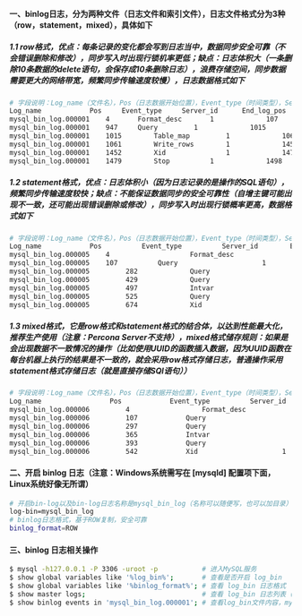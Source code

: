 #### 一、binlog日志，分为两种文件（日志文件和索引文件），日志文件格式分为3种（row，statement，mixed），具体如下
##### 1.1 row格式，优点：每条记录的变化都会写到日志当中，数据同步安全可靠（不会错误删除和修改），同步写入时出现行锁机率更低；缺点：日志体积大（一条删除10条数据的delete语句，会保存成10条删除日志），浪费存储空间，同步数据需要更大的网络带宽，频繁同步传输速度较慢），日志数据格式如下
```bash
# 字段说明：Log_name（文件名），Pos（日志数据开始位置），Event_type（时间类型），Server_id（服务器ID），End_log_pos（日志数据结束位置），Info（简要信息）
Log_name	        Pos	    Event_type	   Server_id	  End_log_pos	     Info
mysql_bin_log.000001	4	    Format_desc	      1	            107	             Server ver: 5.5.49-log, Binlog ver: 4
mysql_bin_log.000001	947	    Query	      1	            1015	     BEGIN
mysql_bin_log.000001	1015	    Table_map	      1	            1061	     table_id: 33 (test.dept)
mysql_bin_log.000001	1061	    Write_rows	      1	            1452	     table_id: 33 flags: STMT_END_F
mysql_bin_log.000001	1452	    Xid	              1	            1479	     COMMIT /* xid=35 */
mysql_bin_log.000001	1479	    Stop	      1	            1498	
```
##### 1.2 statement格式，优点：日志体积小（因为日志记录的是操作的SQL语句），频繁同步传输速度较快；缺点：不能保证数据同步的安全可靠性（自增主键可能出现不一致，还可能出现错误删除或修改），同步写入时出现行锁概率更高，数据格式如下
```bash
# 字段说明：Log_name（文件名），Pos（日志数据开始位置），Event_type（时间类型），Server_id（服务器ID），End_log_pos（日志数据结束位置），Info（实际操作的SQL语句）
Log_name	        Pos	         Event_type	         Server_id	      End_log_pos	       Info
mysql_bin_log.000005    4	                 Format_desc	           1	              107	           Server ver: 5.5.49-log, Binlog ver: 4
mysql_bin_log.000005    107	         Query	                   1	              282	           use `test`; CREATE TABLE `test`.`role`  (`id` int(0) NOT NULL,`name` varchar(255) NOT NULL, PRIMARY KEY (`id`))
mysql_bin_log.000005	     282	         Query	                   1	              429	           use `test`; ALTER TABLE `test`.`role` MODIFY COLUMN `id` int(11) NOT NULL AUTO_INCREMENT FIRST
mysql_bin_log.000005	     429	         Query	                   1	              497	           BEGIN
mysql_bin_log.000005	     497	         Intvar	                   1	              525	           INSERT_ID=1
mysql_bin_log.000005	     525	         Query	                   1	              674	           use `test`; insert into role(name) values('dasda'),('dadaasd'),('wdefrf'),('oloiojfs'),('dadaasd')
mysql_bin_log.000005	     674	         Xid	                   1	              701	           COMMIT /* xid=82 */
```
##### 1.3 mixed格式，它是row格式和statement格式的结合体，以达到性能最大化，推荐生产使用（注意：Percona Server不支持），mixed格式储存规则：如果是会出现数据不一致情况的操作（比如使用UUID的函数插入数据，因为UUID函数在每台机器上执行的结果是不一致的，就会采用row格式存储日志，普通操作采用statement格式存储日志（就是直接存储SQl语句））
```bash
# 字段说明：Log_name（文件名），Pos（日志数据开始位置），Event_type（时间类型），Server_id（服务器ID），End_log_pos（日志数据结束位置），Info（实际操作的SQL语句）
Log_name	             Pos	        Event_type	        Server_id	       End_log_pos	       Info
mysql_bin_log.000006	     4	                Format_desc	            1	              107	             Server ver: 5.5.49-log, Binlog ver: 4
mysql_bin_log.000006	     107	        Query	                    1	              297	             use `test`; CREATE TABLE `test`.`user`  (`id` int(0) NOT NULL AUTO_INCREMENT,`name` varchar(255) NOT NULL,PRIMARY KEY (`id`))
mysql_bin_log.000006	     297	        Query	                    1	              365	             BEGIN
mysql_bin_log.000006	     365	        Intvar	                    1	              393	             INSERT_ID=1
mysql_bin_log.000006	     393	        Query	                    1	              542	             use `test`; insert into user(name) values('dasda'),('dadaasd'),('wdefrf'),('oloiojfs'),('dadaasd')
mysql_bin_log.000006	     542	        Xid	                    1	              569	             COMMIT /* xid=27 */
```
#### 二、开启 binlog 日志（注意：Windows系统需写在 [mysqld] 配置项下面，Linux系统好像无所谓）
```bash
# 开启bin-log以及bin-log日志名称是mysql_bin_log（名称可以随便写，也可以加目录）
log-bin=mysql_bin_log
# binlog日志格式，基于ROW复制，安全可靠
binlog_format=ROW
```

#### 三、binlog 日志相关操作
```bash
$ mysql -h127.0.0.1 -P 3306 -uroot -p           # 进入MySQL服务
$ show global variables like '%log_bin%';       # 查看是否开启 log_bin
$ show global variables like '%binlog_format%'; # 查看 log_bin 日志格式
$ show master logs;                             # 查看 log_bin 日志列表（所有log_bin日志文件）
$ show binlog events in 'mysql_bin_log.000001'; # 查看log_bin文件内容，mysql_bin_log.000001是log_bin日志文件的名称（文件名称可以通过上一条命令得到）
```


